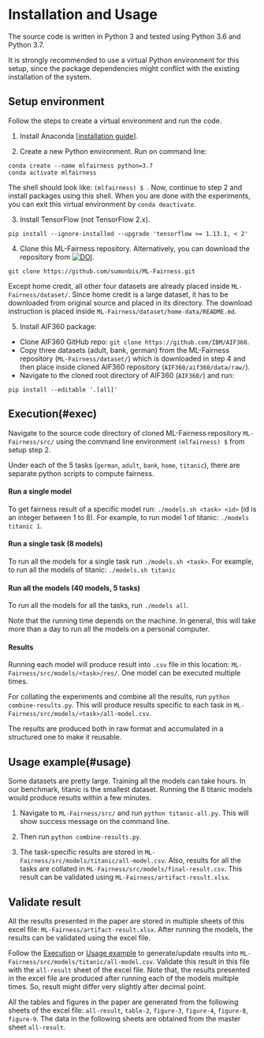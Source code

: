 # Installation and Usage

The source code is written in Python 3 and tested using Python 3.6 and Python 3.7.

It is strongly recommended to use a virtual Python environment for this setup, since the package dependencies might conflict with the existing installation of the system.

## Setup environment

Follow the steps to create a virtual environment and run the code.

1. Install Anaconda [[installation guide](https://docs.anaconda.com/anaconda/install/)].

2. Create a new Python environment. Run on command line:
```
conda create --name mlfairness python=3.7
conda activate mlfairness
```
The shell should look like: `(mlfairness) $ `. Now, continue to step 2 and install packages using this shell.
When you are done with the experiments, you can exit this virtual environment by `conda deactivate`.

3. Install TensorFlow (not TensorFlow 2.x).
```
pip install --ignore-installed --upgrade 'tensorflow >= 1.13.1, < 2'
```

4. Clone this ML-Fairness repository. Alternatively, you can download the repository from [![DOI](https://zenodo.org/badge/269506778.svg)](https://zenodo.org/badge/latestdoi/269506778).
```
git clone https://github.com/sumonbis/ML-Fairness.git
```
Except home credit, all other four datasets are already placed inside `ML-Fairness/dataset/`. Since home credit is a large dataset, it has to be downloaded from original source and placed in its directory. The download instruction is placed inside `ML-Fairness/dataset/home-data/README.md`.

5. Install AIF360 package:
  * Clone AIF360 GitHub repo: `git clone https://github.com/IBM/AIF360`.
  * Copy three datasets (adult, bank, german) from the ML-Fairness repository (`ML-Fairness/dataset/`) which is downloaded in step 4 and then place inside cloned AIF360 repository (`AIF360/aif360/data/raw/`).
  * Navigate to the cloned root directory of AIF360 (`AIF360/`) and run:
  ```
  pip install --editable '.[all]'
  ```

## Execution(#exec)
Navigate to the source code directory of cloned ML-Fairness repository `ML-Fairness/src/` using the command line environment `(mlfairness) $` from setup step 2.

Under each of the 5 tasks (`german`, `adult`, `bank`, `home`, `titanic`), there are separate python scripts to compute fairness.

#### Run a single model
To get fairness result of a specific model run: `./models.sh <task> <id>` (id is an integer between 1 to 8). For example, to run model 1 of titanic: `./models titanic 1`.

#### Run a single task (8 models)
To run all the models for a single task run `./models.sh <task>`. For example, to run all the models of titanic: `./models.sh titanic`

#### Run all the models (40 models, 5 tasks)
To run all the models for all the tasks, run `./models all`.

Note that the running time depends on the machine. In general, this will take more than a day to run all the models on a personal computer.

#### Results
Running each model will produce result into `.csv` file in this location: `ML-Fairness/src/models/<task>/res/`. One model can be executed multiple times.

For collating the experiments and combine all the results, run `python combine-results.py`. This will produce results specific to each task in `ML-Fairness/src/models/<task>/all-model.csv`.

The results are produced both in raw format and accumulated in a structured one to make it reusable.

## Usage example(#usage)
Some datasets are pretty large. Training all the models can take hours. In our benchmark, titanic is the smallest dataset. Running the 8 titanic models would produce results within a few minutes.

1. Navigate to `ML-Fairness/src/` and run `python titanic-all.py`. This will show success message on the command line.

2. Then run `python combine-results.py`.

3. The task-specific results are stored in `ML-Fairness/src/models/titanic/all-model.csv`. Also, results for all the tasks are collated in `ML-Fairness/src/models/final-result.csv`. This result can be validated using `ML-Fairness/artifact-result.xlsx`.


## Validate result
All the results presented in the paper are stored in multiple sheets of this excel file: `ML-Fairness/artifact-result.xlsx`. After running the models, the results can be validated using the excel file.

Follow the [Execution](#exec) or [Usage example](#usage) to generate/update results into `ML-Fairness/src/models/titanic/all-model.csv`. Validate this result in this file with the `all-result` sheet of the excel file. Note that, the results presented in the excel file are produced after running each of the models multiple times. So, result might differ very slightly after decimal point.

All the tables and figures in the paper are generated from the following sheets of the excel file: `all-result`, `table-2`, `figure-3`, `figure-4`, `figure-8`, `figure-9`. The data in the following sheets are obtained from the master sheet `all-result`.
